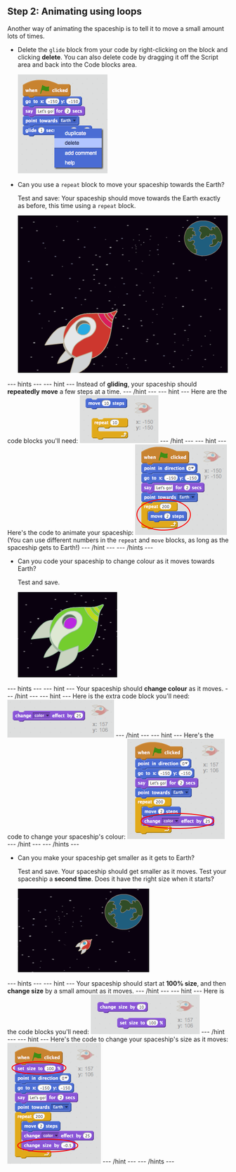 ## Step 2: Animating using loops

Another way of animating the spaceship is to tell it to move a small amount lots of times.

+ Delete the `glide` block from your code by right-clicking on the block and clicking **delete**. You can also delete code by dragging it off the Script area and back into the Code blocks area.

	![Deleting the glide block](images/space-delete-glide.png)

+ Can you use a `repeat` block to move your spaceship towards the Earth?

    Test and save: Your spaceship should move towards the Earth exactly as before, this time using a `repeat` block.

    ![Testing a spaceship animation](images/space-animate-stage.png)

--- hints ---
--- hint ---
Instead of __gliding__, your spaceship should __repeatedly__ __move__ a few steps at a time.
--- /hint ---
--- hint ---
Here are the code blocks you'll need:
![Blocks for an animated spaceship](images/space-repeat-blocks.png)
--- /hint ---
--- hint ---
Here's the code to animate your spaceship:
![Code for an animated spaceship](images/space-repeat-code.png)
(You can use different numbers in the `repeat` and `move` blocks, as long as the spaceship gets to Earth!)
--- /hint ---
--- /hints ---

+ Can you code your spaceship to change colour as it moves towards Earth?

    Test and save.

    ![Testing a colour-changing spaceship](images/space-colour-test.png)

--- hints ---
--- hint ---
Your spaceship should __change colour__ as it moves.
--- /hint ---
--- hint ---
Here is the extra code block you'll need:
![Block for changing colour](images/space-colour-blocks.png)
--- /hint ---
--- hint ---
Here's the code to change your spaceship's colour:
![Code for an animated spaceship](images/space-colour-code.png)
--- /hint ---
--- /hints ---

+ Can you make your spaceship get smaller as it gets to Earth?

    Test and save. Your spaceship should get smaller as it moves. Test your spaceship a __second time__. Does it have the right size when it starts?

    ![Testing a shrinking spaceship](images/space-size-test.png)

--- hints ---
--- hint ---
Your spaceship should start at __100% size__, and then __change size__ by a small amount as it moves.
--- /hint ---
--- hint ---
Here is the code blocks you'll need:
![Blocks for changing size](images/space-size-blocks.png)
--- /hint ---
--- hint ---
Here's the code to change your spaceship's size as it moves:
![Code for changing size](images/space-size-code.png)
--- /hint ---
--- /hints ---
